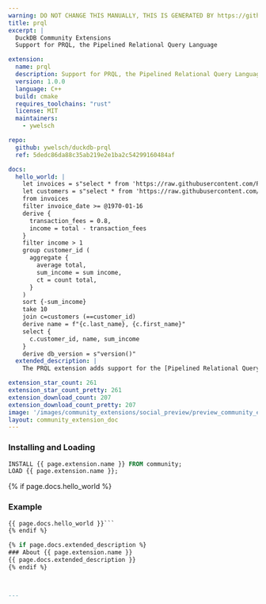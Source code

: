 ```yaml
---
warning: DO NOT CHANGE THIS MANUALLY, THIS IS GENERATED BY https://github/duckdb/community-extensions repository, check README there
title: prql
excerpt: |
  DuckDB Community Extensions
  Support for PRQL, the Pipelined Relational Query Language

extension:
  name: prql
  description: Support for PRQL, the Pipelined Relational Query Language
  version: 1.0.0
  language: C++
  build: cmake
  requires_toolchains: "rust"
  license: MIT
  maintainers:
    - ywelsch

repo:
  github: ywelsch/duckdb-prql
  ref: 5dedc86da88c35ab219e2e1ba2c54299160484af

docs:
  hello_world: |
    let invoices = s"select * from 'https://raw.githubusercontent.com/PRQL/prql/0.8.0/prql-compiler/tests/integration/data/chinook/invoices.csv'"
    let customers = s"select * from 'https://raw.githubusercontent.com/PRQL/prql/0.8.0/prql-compiler/tests/integration/data/chinook/customers.csv'"
    from invoices
    filter invoice_date >= @1970-01-16
    derive {
      transaction_fees = 0.8,
      income = total - transaction_fees
    }
    filter income > 1
    group customer_id (
      aggregate {
        average total,
        sum_income = sum income,
        ct = count total,
      }
    )
    sort {-sum_income}
    take 10
    join c=customers (==customer_id)
    derive name = f"{c.last_name}, {c.first_name}"
    select {
      c.customer_id, name, sum_income
    }
    derive db_version = s"version()"
  extended_description: |
    The PRQL extension adds support for the [Pipelined Relational Query Language](https://prql-lang.org).

extension_star_count: 261
extension_star_count_pretty: 261
extension_download_count: 207
extension_download_count_pretty: 207
image: '/images/community_extensions/social_preview/preview_community_extension_prql.png'
layout: community_extension_doc
---
```


### Installing and Loading
```sql
INSTALL {{ page.extension.name }} FROM community;
LOAD {{ page.extension.name }};
```

{% if page.docs.hello_world %}
### Example
```sql
{{ page.docs.hello_world }}```
{% endif %}

{% if page.docs.extended_description %}
### About {{ page.extension.name }}
{{ page.docs.extended_description }}
{% endif %}



---

